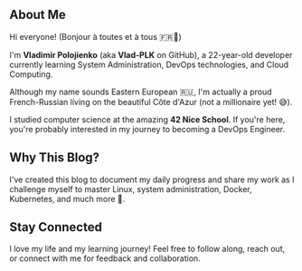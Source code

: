 ## About Me

Hi everyone! (Bonjour à toutes et à tous 🇫🇷🥖)

I'm **Vladimir Polojienko** (aka **Vlad-PLK** on GitHub), a 22-year-old developer currently learning System Administration, DevOps technologies, and Cloud Computing.

Although my name sounds Eastern European 🇷🇺, I'm actually a proud French-Russian living on the beautiful Côte d'Azur (not a millionaire yet! 😅).

I studied computer science at the amazing **42 Nice School**. If you're here, you're probably interested in my journey to becoming a DevOps Engineer.

## Why This Blog?

I've created this blog to document my daily progress and share my work as I challenge myself to master Linux, system administration, Docker, Kubernetes, and much more 🚀.

## Stay Connected

I love my life and my learning journey! Feel free to follow along, reach out, or connect with me for feedback and collaboration.

